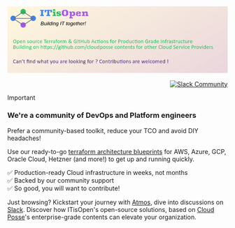 [![Banner](https://github.com/itisopen/.github/blob/itisopen/profile/banner/image.png?raw=true)](https://itisopen.net/homepage)
<p align="right">
  <a href="https://itisopen.net/slack" title="Slack Community"><img src="https://slack.itisopen.net/for-the-badge.svg" alt="Slack Community"></a>
  <!-- <a href="https://itisopen.net/office-hours/" title="Office Hours"><img src="https://img.shields.io/badge/Office_Hours-2891E8.svg?style=for-the-badge" alt="Office Hours"></a>
  <a href="https://itisopen.net/quiz/" title="Request Quote"><img src="https://img.shields.io/badge/Request_Quote-success.svg?style=for-the-badge" alt="Request Quote"></a> -->
</p>

> [!IMPORTANT]
> ### We're a community of DevOps and Platform engineers
>
> Prefer a community-based toolkit, reduce your TCO and avoid DIY headaches!
>
> Use our ready-to-go [terraform architecture blueprints](https://github.com/itisopen-terraform-projects/) for AWS, Azure, GCP, Oracle Cloud, Hetzner (and more!) to get up and running quickly.
>
> ✅ Production-ready Cloud infrastructure in weeks, not months<br/>
> ✅ Backed by our community support<br/>
> ✅ So good, you will want to contribute!<br/>
>
> Just browsing? Kickstart your journey with [Atmos](https://atmos.tools), dive into discussions on [Slack](https://itisopen.net/slack). Discover how ITisOpen's open-source solutions, based on [Cloud Posse](https://github.com/cloudposse)'s enterprise-grade contents can elevate your organization.
>
<!--
> <details>
>   <summary><strong>💡 Learn More about Cloud Posse</strong></summary>
>
> ### Our Approach
>
> *After you work with Cloud Posse, your team will know what they're doing.*
>
> You will have a plan in place to handle deploying every new service your company builds. You will have peace of mind knowing that everything is defined with infrastructure as code and confident in your ability to deliver. Your team will have learned to fish and become autonomous. And guess what? We are here to pull you out if you ever get stuck in the mud.
>
> [![Request Quote](https://img.shields.io/badge/Request_Quote-success.svg?style=for-the-badge)](https://itisopen.net/quiz/)
> * [Case Studies](https://itisopen.net/case-studies/)
> * [Foundational Infrastructure](https://itisopen.net/reference-architecture/foundational-infrastructure/)
> * [Foundational Platform](https://itisopen.net/reference-architecture/foundational-platform/)
> * [Foundational Release Engineering](https://itisopen.net/reference-architecture/foundational-release-engineering/)
> * [Foundational SRE](https://itisopen.net/reference-architecture/foundational-sre/)
> * [Foundational Security & Compliance](https://itisopen.net/reference-architecture/foundational-security-and-compliance/)
>
> ### How it Works
> *Use the industry's most robust AWS reference architecture for terraform to solve your most challenging problems of compliance and observability.*
>
> Our plan ensures you have a platform built for scale and we'll guide you along the way so you can make informed decisions. After you graduate from our accelerator, we offer long-term support to help you grow.
>
> [![Request Quote](https://img.shields.io/badge/Request_Quote-success.svg?style=for-the-badge)](https://itisopen.net/quiz/)
>
> * [Reference Architecture](https://itisopen.net/reference-architecture/)
> * [Our Toolchain](https://itisopen.net/toolchain/)
> * [Getting Started](https://itisopen.net/get-started/)
> * [FAQs](https://itisopen.net/faq/)
>
> ### What We Do
>
> *Your team can operate like a pro today.*
>
> Ensure that your team succeeds by using our proven process and turnkey blueprints. Plus, we stick around until you succeed.
>
> [![Request Quote](https://img.shields.io/badge/Request_Quote-success.svg?style=for-the-badge)](https://itisopen.net/quiz/)
>
> * [What is a DevOps Accelerator](https://itisopen.net/devops-accelerator/)
> * [The Big Picture](https://itisopen.net/big-picture/)
> </details>


[![README Footer][readme_footer_img]][readme_footer_link]
[![Beacon][beacon]][website]

  [logo]: https://itisopen.net/logo-300x69.svg
  [docs]: https://cpco.io/docs?utm_source=github&utm_medium=readme&utm_campaign=cloudposse/.github&utm_content=docs
  [website]: https://cpco.io/homepage?utm_source=github&utm_medium=readme&utm_campaign=cloudposse/.github&utm_content=website
  [github]: https://cpco.io/github?utm_source=github&utm_medium=readme&utm_campaign=cloudposse/.github&utm_content=github
  [jobs]: https://cpco.io/jobs?utm_source=github&utm_medium=readme&utm_campaign=cloudposse/.github&utm_content=jobs
  [hire]: https://cpco.io/hire?utm_source=github&utm_medium=readme&utm_campaign=cloudposse/.github&utm_content=hire
  [slack]: https://cpco.io/slack?utm_source=github&utm_medium=readme&utm_campaign=cloudposse/.github&utm_content=slack
  [linkedin]: https://cpco.io/linkedin?utm_source=github&utm_medium=readme&utm_campaign=cloudposse/.github&utm_content=linkedin
  [twitter]: https://cpco.io/twitter?utm_source=github&utm_medium=readme&utm_campaign=cloudposse/.github&utm_content=twitter
  [testimonial]: https://cpco.io/leave-testimonial?utm_source=github&utm_medium=readme&utm_campaign=cloudposse/.github&utm_content=testimonial
  [office_hours]: https://itisopen.net/office-hours?utm_source=github&utm_medium=readme&utm_campaign=cloudposse/.github&utm_content=office_hours
  [newsletter]: https://cpco.io/newsletter?utm_source=github&utm_medium=readme&utm_campaign=cloudposse/.github&utm_content=newsletter
  [discourse]: https://ask.sweetops.com/?utm_source=github&utm_medium=readme&utm_campaign=cloudposse/.github&utm_content=discourse
  [email]: https://cpco.io/email?utm_source=github&utm_medium=readme&utm_campaign=cloudposse/.github&utm_content=email
  [commercial_support]: https://cpco.io/commercial-support?utm_source=github&utm_medium=readme&utm_campaign=cloudposse/.github&utm_content=commercial_support
  [we_love_open_source]: https://cpco.io/we-love-open-source?utm_source=github&utm_medium=readme&utm_campaign=cloudposse/.github&utm_content=we_love_open_source
  [terraform_modules]: https://cpco.io/terraform-modules?utm_source=github&utm_medium=readme&utm_campaign=cloudposse/.github&utm_content=terraform_modules
  [readme_header_img]: https://itisopen.net/readme/header/img
  [readme_header_link]: https://itisopen.net/readme/header/link?utm_source=github&utm_medium=readme&utm_campaign=cloudposse/.github&utm_content=readme_header_link
  [readme_footer_img]: https://itisopen.net/readme/footer/img
  [readme_footer_link]: https://itisopen.net/readme/footer/link?utm_source=github&utm_medium=readme&utm_campaign=cloudposse/.github&utm_content=readme_footer_link
  [readme_commercial_support_img]: https://itisopen.net/readme/commercial-support/img
  [readme_commercial_support_link]: https://itisopen.net/readme/commercial-support/link?utm_source=github&utm_medium=readme&utm_campaign=cloudposse/.github&utm_content=readme_commercial_support_link
  [beacon]: https://ga-beacon.itisopen.net/UA-76589703-4/cloudposse/.github?pixel&cs=github&cm=readme&an=.github
 -->
